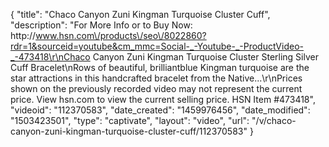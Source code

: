 {
    "title": "Chaco Canyon Zuni Kingman Turquoise Cluster Cuff",
    "description": "For More Info or to Buy Now: http:\/\/www.hsn.com\/products\/seo\/8022860?rdr=1&sourceid=youtube&cm_mmc=Social-_-Youtube-_-ProductVideo-_-473418\r\nChaco Canyon Zuni Kingman Turquoise Cluster Sterling Silver Cuff Bracelet\nRows of beautiful, brilliantblue Kingman turquoise are the star attractions in this handcrafted bracelet from the Native...\r\nPrices shown on the previously recorded video may not represent the current price.  View hsn.com to view the current selling price. HSN Item #473418",
    "videoid": "112370583",
    "date_created": "1459976456",
    "date_modified": "1503423501",
    "type": "captivate",
    "layout": "video",
    "url": "\/v\/chaco-canyon-zuni-kingman-turquoise-cluster-cuff\/112370583"
}